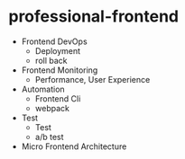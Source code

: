 # professional-frontend

- Frontend DevOps
  - Deployment
  - roll back
- Frontend Monitoring
  - Performance, User Experience
- Automation
  - Frontend Cli
  - webpack
- Test
  - Test
  - a/b test
- Micro Frontend Architecture
